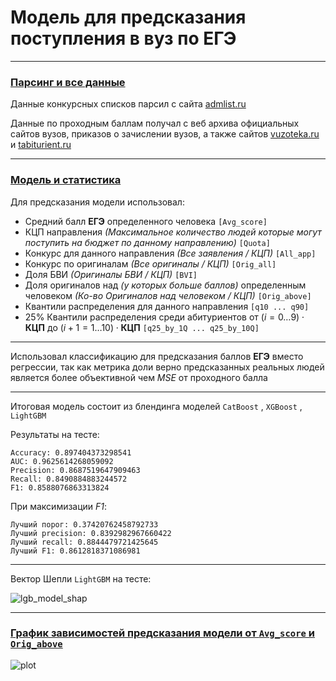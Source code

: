 # Модель для предсказания поступления в вуз по ЕГЭ

---

### [Парсинг и все данные](https://github.com/2reckey/EGE_Score_Admission_Predictor/tree/main/Parser%20%26%20Full%20Data)

Данные конкурсных списков парсил с сайта [admlist.ru](https://web.archive.org/web/20210821061126/http://admlist.ru/)

Данные по проходным баллам получал с веб архива официальных сайтов вузов, приказов о зачислении вузов, а также сайтов [vuzoteka.ru](https://vuzoteka.ru/) и [tabiturient.ru](https://tabiturient.ru/)


---

### [Модель и статистика](https://github.com/2reckey/EGE_Score_Admission_Predictor/tree/main/Stats%20%26%20Prediction%20Model)

Для предсказания модели использовал:

- Средний балл __ЕГЭ__ определенного человека `[Avg_score]`
- КЦП направления _(Максимальное количество людей которые могут поступить на бюджет по данному направлению)_ `[Quota]`
- Конкурс для данного направления _(Все заявления / КЦП)_ `[All_app]`
- Конкурс по оригиналам _(Все оригиналы / КЦП)_ `[Orig_all]`
- Доля БВИ _(Оригиналы БВИ / КЦП)_ `[BVI]`
- Доля оригиналов над _(у которых больше баллов)_ определенным человеком _(Ко-во Оригиналов над человеком / КЦП)_ `[Orig_above]`
- Квантили распределения для данного направления `[q10 ... q90]`
- 25% Квантили распределения среди абитуриентов от $(i = 0 \dots 9) \cdot \textbf{КЦП}$ до $(i + 1 = 1 \dots 10) \cdot \textbf{КЦП}$  `[q25_by_1Q ... q25_by_10Q]`

---

Использовал классификацию для предсказания баллов __ЕГЭ__ вместо регрессии, так как метрика доли верно предсказанных реальных людей является более объективной чем _MSE_ от проходного балла

---

Итоговая модель состоит из блендинга моделей  `CatBoost` , `XGBoost` , `LightGBM`

Результаты на тесте:

```
Accuracy: 0.897404373298541
AUC: 0.9625614268059092
Precision: 0.8687519647909463
Recall: 0.8490884883244572
F1: 0.8588076863313824
```

При максимизации _F1_:

```
Лучший порог: 0.37420762458792733
Лучший precision: 0.8392982967660422
Лучший recall: 0.8844479721425645
Лучший F1: 0.8612818371086981
```

---

Вектор Шепли `LightGBM` на тесте:

![lgb_model_shap](https://github.com/2reckey/EGE_Score_Admission_Predictor/blob/main/Stats%20%26%20Prediction%20Model/Assets/Shap/LightGBM_Shap.png)

---
### [График зависимостей предсказания модели от `Avg_score` и `Orig_above`](https://github.com/2reckey/EGE_Score_Admission_Predictor/tree/main/Stats%20%26%20Prediction%20Model/Assets)
![plot](https://github.com/2reckey/EGE_Score_Admission_Predictor/blob/main/Stats%20%26%20Prediction%20Model/Assets/Test/2018%20-%20%D0%A0%D0%A2%D0%A3%20%D0%9C%D0%98%D0%A0%D0%AD%D0%90%20-%20%D0%98%D0%A2%20-%20%D0%9F%D1%80%D0%BE%D0%B3%D1%80%D0%B0%D0%BC%D0%BC%D0%BD%D0%B0%D1%8F%20%D0%B8%D0%BD%D0%B6%D0%B5%D0%BD%D0%B5%D1%80%D0%B8%D1%8F%20(09.03.04).png)
